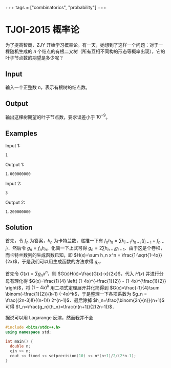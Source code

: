 +++
tags = ["combinatorics", "probability"]
+++

# TJOI-2015 概率论

为了提高智商，ZJY 开始学习概率论。有一天，她想到了这样一个问题：对于一棵随机生成的 $n$ 个结点的有根二叉树（所有互相不同构的形态等概率出现），它的叶子节点数的期望是多少呢？

## Input

输入一个正整数 $n$，表示有根树的结点数。

## Output

输出这棵树期望的叶子节点数，要求误差小于 $10^{-9}$。

## Examples

Input 1:

```
1
```

Output 1:

```
1.000000000
```

Input 2:

```
3
```

Output 2:

```
1.200000000
```

## Solution

首先，令 $f_n$ 为答案，$h_n$ 为卡特兰数，递推一下有 $f_n h_n = \sum h_{i-1} h_{n-i} (f_{i-1} + f_{n-i})$．然后令 $g_n = f_n h_n$，化简一下上式可得 $g_n = 2\sum h_{n-i} g_{i-1}$．由于这是个卷积，而卡特兰数列的生成函数已知，即 $H(x)=\sum h_n x^n = \frac{1-\sqrt{1-4x}}{2x}$，于是我们可以用生成函数的方法求得 $g_n$．

首先令 $G(x) = \sum g_n x^n$，则 $G(x)H(x)=\frac{G(x)-x}{2x}$，代入 $H(x)$ 并进行分母有理化得 $G(x)=\frac{1}{4} \left( (1-4x)^{-\frac{1}{2}} - (1-4x)^{\frac{1}{2}} \right)$，将 $(1-4x)^k$ 用二项式定理展开并化简得到 $G(x)=\frac{-1}{4}\sum \binom{-\frac{1}{2}}{k-1} (-4x)^k$，于是整理一下各项系数为 $g_n = \frac{(2n-3)!!}{(n-1)!} 2^{n-1}$．最后除掉 $h_n=\frac{\binom{2n}{n}}{n+1}$ 可得 $f_n=\frac{g_n}{h_n}=\frac{n(n+1)}{2(2n-1)}$．

据说可以用 Lagarange 反演，<del>然而我并不会</del>

```cpp
#include <bits/stdc++.h>
using namespace std;

int main() {
  double n;
  cin >> n;
  cout << fixed << setprecision(10) << n*(n+1)/2/(2*n-1);
}
```
